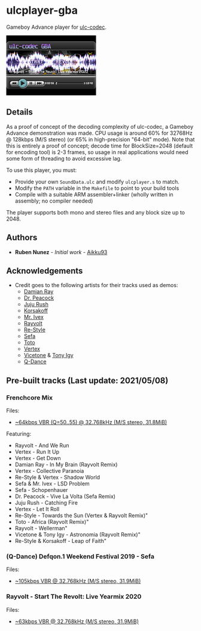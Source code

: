# ulcplayer-gba
Gameboy Advance player for [ulc-codec](https://github.com/Aikku93/ulc-codec).

![Screenshot](/Screenshot.png?raw=true)

## Details

As a proof of concept of the decoding complexity of ulc-codec, a Gameboy Advance demonstration was made. CPU usage is around 60% for 32768Hz @ 128kbps (M/S stereo) (or 65% in high-precision "64-bit" mode). Note that this is entirely a proof of concept; decode time for BlockSize=2048 (default for encoding tool) is 2-3 frames, so usage in real applications would need some form of threading to avoid excessive lag.

To use this player, you must:
 * Provide your own ```SoundData.ulc``` and modify ```ulcplayer.s``` to match.
 * Modify the ```PATH``` variable in the ```Makefile``` to point to your build tools
 * Compile with a suitable ARM assembler+linker (wholly written in assembly; no compiler needed)

The player supports both mono and stereo files and any block size up to 2048.

## Authors
 * **Ruben Nunez** - *Initial work* - [Aikku93](https://github.com/Aikku93)

## Acknowledgements
* Credit goes to the following artists for their tracks used as demos:
  * [Damian Ray](https://music.youtube.com/channel/UCmv071TnqPRRd5RrkrPh8Jw)
  * [Dr. Peacock](https://music.youtube.com/channel/UC3EjYttTVgJllvuttr6PzNw)
  * [Juju Rush](https://www.facebook.com/jujurush99/)
  * [Korsakoff](https://music.youtube.com/channel/UCIw93jBDgd-hHhSJAtvQNRA)
  * [Mr. Ivex](https://music.youtube.com/channel/UCsrWJSnK1ZryH-92x00a4uA)
  * [Rayvolt](https://music.youtube.com/channel/UCUCZojA3_kduHSK_-bmYSAA)
  * [Re-Style](https://music.youtube.com/channel/UCL9cYAVYKKXubDZ-fXS4v4w)
  * [Sefa](https://djsefa.com/)
  * [Toto](https://music.youtube.com/channel/UCewH1MBbYlEZMWx3ZUNywyg)
  * [Vertex](https://music.youtube.com/channel/UCtRTO5SOpUJvfyZD43ZTxYQ)
  * [Vicetone](https://music.youtube.com/channel/UCBxPw3gBM65DpL64iD5kIiA) & [Tony Igy](https://music.youtube.com/channel/UCjW4TPq451IgyqBkDAmSdrw)
  * [Q-Dance](https://www.q-dance.com/)

## Pre-built tracks (Last update: 2021/05/08)

### Frenchcore Mix

Files:
 * [~64kbps VBR (Q=50..55) @ 32.768kHz (M/S stereo, 31.8MiB)](https://www.mediafire.com/file/rjrdv9joq0558xq/file)

Featuring:
 * Rayvolt - And We Run
 * Vertex - Run It Up
 * Vertex - Get Down
 * Damian Ray - In My Brain (Rayvolt Remix)
 * Vertex - Collective Paranoia
 * Re-Style & Vertex - Shadow World
 * Sefa & Mr. Ivex - LSD Problem
 * Sefa - Schopenhauer
 * Dr. Peacock - Vive La Volta (Sefa Remix)
 * Juju Rush - Catching Fire
 * Vertex - Let It Roll
 * Re-Style - Towards the Sun (Vertex & Rayvolt Remix)"
 * Toto - Africa (Rayvolt Remix)"
 * Rayvolt - Wellerman"
 * Vicetone & Tony Igy - Astronomia (Rayvolt Remix)"
 * Re-Style & Korsakoff - Leap of Faith"

### (Q-Dance) Defqon.1 Weekend Festival 2019 - Sefa

Files:
 * [~105kbps VBR @ 32.768kHz (M/S stereo, 31.9MiB)](https://www.mediafire.com/file/ve1xtc6e11ge09h/file)

### Rayvolt - Start The Revolt: Live Yearmix 2020

Files:
 * [~63kbps VBR @ 32.768kHz (M/S stereo, 31.9MiB)](https://www.mediafire.com/file/khi0dtx0ifgo9ql/file)
